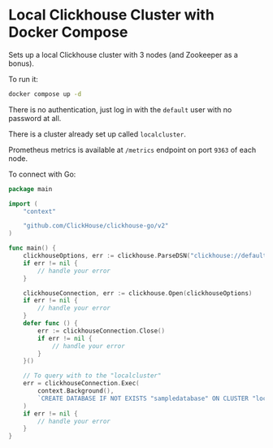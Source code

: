 # Local Clickhouse Cluster with Docker Compose

Sets up a local Clickhouse cluster with 3 nodes (and Zookeeper as a bonus).

To run it:

```bash
docker compose up -d
```

There is no authentication, just log in with the `default` user with no password at all.

There is a cluster already set up called `localcluster`.

Prometheus metrics is available at `/metrics` endpoint on port `9363` of each node.

To connect with Go:

```go
package main

import (
    "context"

    "github.com/ClickHouse/clickhouse-go/v2"
)

func main() {
    clickhouseOptions, err := clickhouse.ParseDSN("clickhouse://default:@127.0.0.1:19000,127.0.0.1:29000,127.0.0.1:39000/default?dial_timeout=200ms&max_execution_time=60&debug=true")
    if err != nil {
        // handle your error
    }

    clickhouseConnection, err := clickhouse.Open(clickhouseOptions)
    if err != nil {
        // handle your error
    }
    defer func () {
        err := clickhouseConnection.Close()
        if err != nil {
            // handle your error
        }
    }()

    // To query with to the "localcluster"
    err = clickhouseConnection.Exec(
        context.Background(),
        `CREATE DATABASE IF NOT EXISTS "sampledatabase" ON CLUSTER "localcluster"`,
    )
    if err != nil {
        // handle your error
    }
}
```
